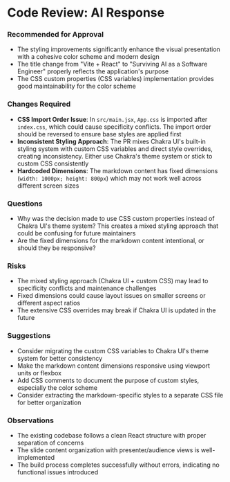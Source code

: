# Code Review: AI Response

### **Recommended for Approval**

- The styling improvements significantly enhance the visual presentation with a cohesive color scheme and modern design
- The title change from "Vite + React" to "Surviving AI as a Software Engineer" properly reflects the application's purpose
- The CSS custom properties (CSS variables) implementation provides good maintainability for the color scheme

### **Changes Required**

- **CSS Import Order Issue**: In `src/main.jsx`, `App.css` is imported after `index.css`, which could cause specificity conflicts. The import order should be reversed to ensure base styles are applied first
- **Inconsistent Styling Approach**: The PR mixes Chakra UI's built-in styling system with custom CSS variables and direct style overrides, creating inconsistency. Either use Chakra's theme system or stick to custom CSS consistently
- **Hardcoded Dimensions**: The markdown content has fixed dimensions (`width: 1000px; height: 800px`) which may not work well across different screen sizes

### **Questions**

- Why was the decision made to use CSS custom properties instead of Chakra UI's theme system? This creates a mixed styling approach that could be confusing for future maintainers
- Are the fixed dimensions for the markdown content intentional, or should they be responsive?

### **Risks**

- The mixed styling approach (Chakra UI + custom CSS) may lead to specificity conflicts and maintenance challenges
- Fixed dimensions could cause layout issues on smaller screens or different aspect ratios
- The extensive CSS overrides may break if Chakra UI is updated in the future

### **Suggestions**

- Consider migrating the custom CSS variables to Chakra UI's theme system for better consistency
- Make the markdown content dimensions responsive using viewport units or flexbox
- Add CSS comments to document the purpose of custom styles, especially the color scheme
- Consider extracting the markdown-specific styles to a separate CSS file for better organization

### **Observations**

- The existing codebase follows a clean React structure with proper separation of concerns
- The slide content organization with presenter/audience views is well-implemented
- The build process completes successfully without errors, indicating no functional issues introduced
